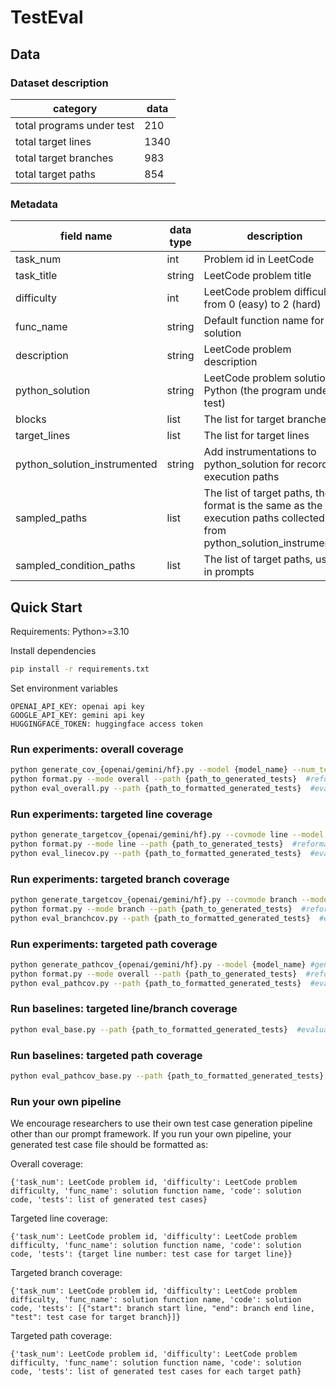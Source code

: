 # TestEval

## Data

### Dataset description

| category | data |
|------|------|
| total programs under test | 210 |
| total target lines | 1340 |
| total target branches | 983 |
| total target paths | 854 |

### Metadata

| field name | data type | description |
|------|------|------|
| task_num | int | Problem id in LeetCode |
| task_title | string | LeetCode problem title |
| difficulty | int | LeetCode problem difficulty: from 0 (easy) to 2 (hard) |
| func_name | string | Default function name for the solution |
| description | string | LeetCode problem description |
| python_solution | string | LeetCode problem solution in Python (the program under test) |
| blocks | list | The list for target branches |
| target_lines | list | The list for target lines |
| python_solution_instrumented | string | Add instrumentations to python_solution for recording execution paths |
| sampled_paths | list | The list of target paths, the format is the same as the execution paths collected from python_solution_instrumented |
| sampled_condition_paths | list | The list of target paths, used in prompts |

## Quick Start

Requirements: Python>=3.10

Install dependencies

```bash
pip install -r requirements.txt
```

Set environment variables

```
OPENAI_API_KEY: openai api key
GOOGLE_API_KEY: gemini api key
HUGGINGFACE_TOKEN: huggingface access token
```

### Run experiments: overall coverage

```bash
python generate_cov_{openai/gemini/hf}.py --model {model_name} --num_tests 20  #generate raw test cases
python format.py --mode overall --path {path_to_generated_tests}  #reformat test cases
python eval_overall.py --path {path_to_formatted_generated_tests}  #evaluate correctness and coverage metrics
```

### Run experiments: targeted line coverage

```bash
python generate_targetcov_{openai/gemini/hf}.py --covmode line --model {model_name} #generate raw test cases
python format.py --mode line --path {path_to_generated_tests}  #reformat test cases
python eval_linecov.py --path {path_to_formatted_generated_tests}  #evaluate correctness and coverage metrics
```

### Run experiments: targeted branch coverage

```bash
python generate_targetcov_{openai/gemini/hf}.py --covmode branch --model {model_name} #generate raw test cases
python format.py --mode branch --path {path_to_generated_tests}  #reformat test cases
python eval_branchcov.py --path {path_to_formatted_generated_tests}  #evaluate correctness and coverage metrics
```

### Run experiments: targeted path coverage

```bash
python generate_pathcov_{openai/gemini/hf}.py --model {model_name} #generate raw test cases
python format.py --mode overall --path {path_to_generated_tests}  #reformat test cases
python eval_pathcov.py --path {path_to_formatted_generated_tests}  #evaluate correctness and coverage metrics
```

### Run baselines: targeted line/branch coverage

```bash
python eval_base.py --path {path_to_formatted_generated_tests}  #evaluate targeted line/branch coverage for baselines: use the test cases generate from the overall coverage task
```

### Run baselines: targeted path coverage

```bash
python eval_pathcov_base.py --path {path_to_formatted_generated_tests}  #evaluate targeted line/branch coverage for baselines: use the test cases generate from the overall coverage task
```

### Run your own pipeline

We encourage researchers to use their own test case generation pipeline other than our prompt framework. If you run your own pipeline, your generated test case file should be formatted as:

Overall coverage:

```
{'task_num': LeetCode problem id, 'difficulty': LeetCode problem difficulty, 'func_name': solution function name, 'code': solution code, 'tests': list of generated test cases}
```

Targeted line coverage: 

```
{'task_num': LeetCode problem id, 'difficulty': LeetCode problem difficulty, 'func_name': solution function name, 'code': solution code, 'tests': {target line number: test case for target line}}
```

Targeted branch coverage:

```
{'task_num': LeetCode problem id, 'difficulty': LeetCode problem difficulty, 'func_name': solution function name, 'code': solution code, 'tests': [{"start": branch start line, "end": branch end line, "test": test case for target branch}]}
```

Targeted path coverage:

```
{'task_num': LeetCode problem id, 'difficulty': LeetCode problem difficulty, 'func_name': solution function name, 'code': solution code, 'tests': list of generated test cases for each target path}
```

